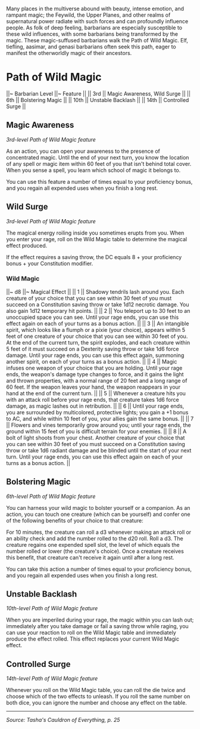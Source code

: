 Many places in the multiverse abound with beauty, intense emotion, and rampant magic; the Feywild, the Upper Planes, and other realms of supernatural power radiate with such forces and can profoundly influence people. As folk of deep feeling, barbarians are especially susceptible to these wild influences, with some barbarians being transformed by the magic. These magic-suffused barbarians walk the Path of Wild Magic. Elf, tiefling, aasimar, and genasi barbarians often seek this path, eager to manifest the otherworldly magic of their ancestors.

# Path of Wild Magic

||~ Barbarian Level ||~ Feature ||
|| 3rd || Magic Awareness, Wild Surge ||
|| 6th || Bolstering Magic ||
|| 10th || Unstable Backlash ||
|| 14th || Controlled Surge ||

## Magic Awareness

_3rd-level Path of Wild Magic feature_

As an action, you can open your awareness to the presence of concentrated magic. Until the end of your next turn, you know the location of any spell or magic item within 60 feet of you that isn't behind total cover. When you sense a spell, you learn which school of magic it belongs to.

You can use this feature a number of times equal to your proficiency bonus, and you regain all expended uses when you finish a long rest.

## Wild Surge

_3rd-level Path of Wild Magic feature_

The magical energy roiling inside you sometimes erupts from you. When you enter your rage, roll on the Wild Magic table to determine the magical effect produced.

If the effect requires a saving throw, the DC equals 8 + your proficiency bonus + your Constitution modifier.

### Wild Magic

||~ d8 ||~ Magical Effect ||
|| 1 || Shadowy tendrils lash around you. Each creature of your choice that you can see within 30 feet of you must succeed on a Constitution saving throw or take 1d12 necrotic damage. You also gain 1d12 temporary hit points. ||
|| 2 || You teleport up to 30 feet to an unoccupied space you can see. Until your rage ends, you can use this effect again on each of your turns as a bonus action. ||
|| 3 || An intangible spirit, which looks like a flumph or a pixie (your choice), appears within 5 feet of one creature of your choice that you can see within 30 feet of you. At the end of the current turn, the spirit explodes, and each creature within 5 feet of it must succeed on a Dexterity saving throw or take 1d6 force damage. Until your rage ends, you can use this effect again, summoning another spirit, on each of your turns as a bonus action. ||
|| 4 || Magic infuses one weapon of your choice that you are holding. Until your rage ends, the weapon's damage type changes to force, and it gains the light and thrown properties, with a normal range of 20 feet and a long range of 60 feet. If the weapon leaves your hand, the weapon reappears in your hand at the end of the current turn. ||
|| 5 || Whenever a creature hits you with an attack roll before your rage ends, that creature takes 1d6 force damage, as magic lashes out in retribution. ||
|| 6 || Until your rage ends, you are surrounded by multicolored, protective lights; you gain a +1 bonus to AC, and while within 10 feet of you, your allies gain the same bonus. ||
|| 7 || Flowers and vines temporarily grow around you; until your rage ends, the ground within 15 feet of you is difficult terrain for your enemies. ||
|| 8 || A bolt of light shoots from your chest. Another creature of your choice that you can see within 30 feet of you must succeed on a Constitution saving throw or take 1d6 radiant damage and be blinded until the start of your next turn. Until your rage ends, you can use this effect again on each of your turns as a bonus action. ||

## Bolstering Magic

_6th-level Path of Wild Magic feature_

You can harness your wild magic to bolster yourself or a companion. As an action, you can touch one creature (which can be yourself) and confer one of the following benefits of your choice to that creature:

For 10 minutes, the creature can roll a d3 whenever making an attack roll or an ability check and add the number rolled to the d20 roll.
Roll a d3. The creature regains one expended spell slot, the level of which equals the number rolled or lower (the creature's choice). Once a creature receives this benefit, that creature can't receive it again until after a long rest.

You can take this action a number of times equal to your proficiency bonus, and you regain all expended uses when you finish a long rest.

## Unstable Backlash

_10th-level Path of Wild Magic feature_

When you are imperiled during your rage, the magic within you can lash out; immediately after you take damage or fail a saving throw while raging, you can use your reaction to roll on the Wild Magic table and immediately produce the effect rolled. This effect replaces your current Wild Magic effect.

## Controlled Surge

_14th-level Path of Wild Magic feature_

Whenever you roll on the Wild Magic table, you can roll the die twice and choose which of the two effects to unleash. If you roll the same number on both dice, you can ignore the number and choose any effect on the table.

----

_Source: Tasha's Cauldron of Everything, p. 25_
